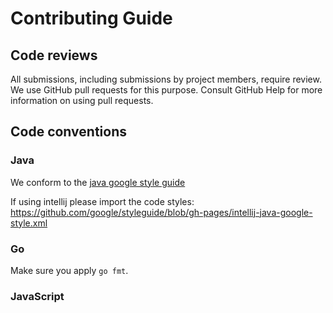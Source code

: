 # Contributing Guide

## Code reviews

All submissions, including submissions by project members, require review. We use GitHub pull
requests for this purpose. Consult GitHub Help for more information on using pull requests.

## Code conventions

### Java

We conform to the [java google style guide](https://google.github.io/styleguide/javaguide.html)

If using intellij please import the code styles:
https://github.com/google/styleguide/blob/gh-pages/intellij-java-google-style.xml

### Go

Make sure you apply `go fmt`.

### JavaScript
